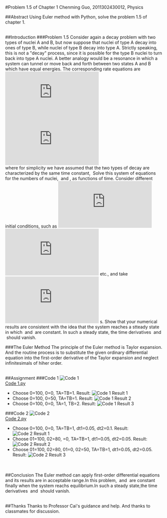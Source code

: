 #Problem 1.5 of Chapter 1
Chenming Guo, 2011302430012, Physics

##Abstract
  Using Euler method with Python, solve the problem 1.5 of chapter 1.
<br/><br/>

##Introduction
###Problem 1.5
  Consider again a decay problem with two types of nuclei A and B, but now suppose that nuclei of type A decay into ones of type B, while nuclei of type B decay into type A. Strictly speaking, this is not a "decay" process, since it is possible for the type B nuclei to turn back into type A nuclei. A better analogy would be a resonance in which a system can tunnel or move back and forth between two states A and B which have equal energies. The corresponding rate equations are<br/>
![公式1](http://latex.codecogs.com/gif.latex?%5Cfrac%7BdN_A%7D%7Bdt%7D%20%3D%20%5Cfrac%7BN_B%7D%7B%5Ctau%7D%20-%20%5Cfrac%7BN_A%7D%7B%5Ctau%7D%2C) ![公式2](http://latex.codecogs.com/gif.latex?%5Cfrac%7BdN_B%7D%7Bdt%7D%20%3D%20%5Cfrac%7BN_A%7D%7B%5Ctau%7D%20-%20%5Cfrac%7BN_B%7D%7B%5Ctau%7D%2C)<br/>
where for simplicity we have assumed that the two types of decay are characterized by the same time constant, <img src="http://latex.codecogs.com/gif.latex?\tau." alt="" title="" /> Solve this system of equations for the numbers of nuclei, <img src="http://latex.codecogs.com/gif.latex?N_A" alt="" title="" /> and <img src="http://latex.codecogs.com/gif.latex?N_B" alt="" title="" />, as functions of time. Consider different initial conditions, such as ![公式4](http://latex.codecogs.com/gif.latex?N_A%20%3D%20100%2C) ![公式5](http://latex.codecogs.com/gif.latex?N_B%20%3D%200%2C) etc., and take ![公式6](http://latex.codecogs.com/gif.latex?%5Ctau%20%3D%201) s. Show that your numerical results are consistent with the idea that the system reaches a stteady state in which <img src="http://latex.codecogs.com/gif.latex?N_A" alt="" title="" /> and <img src="http://latex.codecogs.com/gif.latex?N_B" alt="" title="" /> are constant. In such a steady state, the time derivatives <img src="http://latex.codecogs.com/gif.latex?dN_A/dt" alt="" title="" /> and <img src="http://latex.codecogs.com/gif.latex?dN_B/dt" alt="" title="" /> should vanish.<br/>

###The Euler Method
The principle of the Euler method is Taylor expansion. And the routine process is to substitute the given ordinary differential equation into the first-order derivative of the Taylor expansion and neglect infinitesimals of hiher order.
<br/><br/>

##Assignment
###Code 1
![Code 1](https://github.com/gcmcpwork/compuational_physics_N2011302430012/blob/master/Exercise_04/Code%201.png)<br/>
[Code 1.py](https://github.com/gcmcpwork/compuational_physics_N2011302430012/blob/master/Exercise_04/Code%201.py)<br/>
* Choose <img src="http://latex.codecogs.com/gif.latex?N_A" alt="" title="" />0=100, <img src="http://latex.codecogs.com/gif.latex?N_B" alt="" title="" />0=0, TA=TB=1. Result:
![Code 1 Result 1](https://github.com/gcmcpwork/compuational_physics_N2011302430012/blob/master/Exercise_04/Code%201%20Result%201.png)<br/>
* Choose <img src="http://latex.codecogs.com/gif.latex?N_A" alt="" title="" />0=100, <img src="http://latex.codecogs.com/gif.latex?N_B" alt="" title="" />0=50, TA=TB=1. Result:
![Code 1 Result 2](https://github.com/gcmcpwork/compuational_physics_N2011302430012/blob/master/Exercise_04/Code%201%20Result%202.png)<br/>
* Choose <img src="http://latex.codecogs.com/gif.latex?N_A" alt="" title="" />0=100, <img src="http://latex.codecogs.com/gif.latex?N_B" alt="" title="" />0=0, TA=1, TB=2. Result:
![Code 1 Result 3](https://github.com/gcmcpwork/compuational_physics_N2011302430012/blob/master/Exercise_04/Code%201%20Result%203.png)<br/>

###Code 2
![Code 2](https://github.com/gcmcpwork/compuational_physics_N2011302430012/blob/master/Exercise_04/Code%201.png)<br/>
[Code 2.py](https://github.com/gcmcpwork/compuational_physics_N2011302430012/blob/master/Exercise_04/Code%202.py)<br/>
* Choose <img src="http://latex.codecogs.com/gif.latex?N_A" alt="" title="" />0=100, <img src="http://latex.codecogs.com/gif.latex?N_B" alt="" title="" />0=0, TA=TB=1, dt1=0.05, dt2=0.1. Result:
![Code 2 Result 1](https://github.com/gcmcpwork/compuational_physics_N2011302430012/blob/master/Exercise_04/Code%202%20Result%201.png)<br/>
* Choose <img src="http://latex.codecogs.com/gif.latex?N_A" alt="" title="" />01=100, <img src="http://latex.codecogs.com/gif.latex?N_A" alt="" title="" />02=80, <img src="http://latex.codecogs.com/gif.latex?N_B" alt="" title="" />=0, TA=TB=1, dt1=0.05, dt2=0.05. Result:
![Code 2 Result 2](https://github.com/gcmcpwork/compuational_physics_N2011302430012/blob/master/Exercise_04/Code%202%20Result%202.png)<br/>
* Choose <img src="http://latex.codecogs.com/gif.latex?N_A" alt="" title="" />01=100, <img src="http://latex.codecogs.com/gif.latex?N_A" alt="" title="" />02=80, <img src="http://latex.codecogs.com/gif.latex?N_B" alt="" title="" />01=0, <img src="http://latex.codecogs.com/gif.latex?N_B" alt="" title="" />02=50, TA=TB=1, dt1=0.05, dt2=0.05. Result:
![Code 2 Result 3](https://github.com/gcmcpwork/compuational_physics_N2011302430012/blob/master/Exercise_04/Code%202%20Result%203.png)<br/>
<br/><br/>

##Conclusion
The Euler method can apply first-order differential equations and its results are in acceptable range.In this problem, <img src="http://latex.codecogs.com/gif.latex?N_A" alt="" title="" /> and <img src="http://latex.codecogs.com/gif.latex?N_B" alt="" title="" /> are constant finally when the system reachs equilibrium.In such a steady state,the time derivatives <img src="http://latex.codecogs.com/gif.latex?dN_A/dt" alt="" title="" /> and <img src="http://latex.codecogs.com/gif.latex?dN_B/dt" alt="" title="" /> should vanish.
<br/><br/>

##Thanks
Thanks to Professor Cai's guidance and help. And thanks to classmates for discussion.
